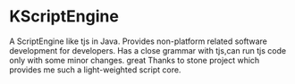# KScriptEngine
A ScriptEngine like tjs in Java.
Provides non-platform related software development for developers.
Has a close grammar with tjs,can run tjs code only with some minor changes.
great Thanks to stone project which provides me such a light-weighted script core.